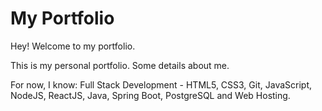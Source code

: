 # My Portfolio

Hey! Welcome to my portfolio.

This is my personal portfolio. Some details about me.

For now, I know: 
   Full Stack Development - HTML5, CSS3, Git, JavaScript, NodeJS, ReactJS, Java, Spring Boot, PostgreSQL and Web Hosting.
